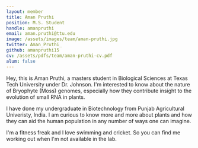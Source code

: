 ```yaml
---
layout: member
title: Aman Pruthi
position: M.S. Student
handle: amanpruthi
email: aman.pruthi@ttu.edu
image: /assets/images/team/aman-pruthi.jpg
twitter: Aman_Pruthi_
github: amanpruthi15
cv: /assets/pdfs/team/aman-pruthi-cv.pdf
alum: false
---
```


Hey, this is Aman Pruthi, a masters student in Biological Sciences at Texas Tech University under Dr. Johnson. I'm interested to know about the nature of Bryophyte (Moss) genomes, especially how they contribute insight to the evolution of small RNA in plants.

I have done my undergraduate in Biotechnology from Punjab Agricultural Univeristy, India. I am curious to know more and more about plants and how they can aid the human population in any number of ways one can imagine.

I'm a fitness freak and I love swimming and cricket. So you can find me working out when I'm not available in the lab.
